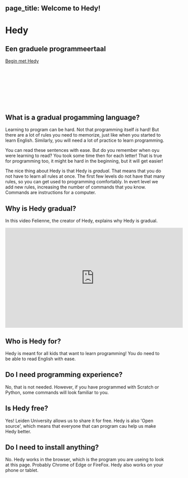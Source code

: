 page_title: Welcome to Hedy!
---
<div class="-mx-16 -my-12 px-16 py-8 mb-8 bg-cover flex items-center" style="background-image: url(/images/header.jpg); height: 250px; position: relative;">
  <div class="flex-1">
    <h1 class="font-bold font-slab text-white text-6xl text-shadow-md tracking-wide">Hedy</h1>
    <h2 class="font-sans font-light text-white text-shadow-md tracking-wide my-1">Een graduele programmeertaal</h2>
  </div>
  <div class="flex-none">
    <a class="green-btn text-white px-8 py-4" href="/hedy">Begin met Hedy</a>
  </div>
</div>

## What is a gradual progamming language?

Learning to program can be hard. Not that programming itself *is* hard! But there are a lot of rules you need to memorize, just like when you started to learn English.
Similarly, you will need a lot of practice to learn programming.

You can read these sentences with ease. But do you remember when oyu were learning to read? You took some time then for each letter!
That is true for programming too, it might be hard in the beginning, but it will get easier!

The nice thing about Hedy is that Hedy is *gradual*. That means that you do not have to learn all rules at once.
The first few levels do not have that many rules, so you can get used to programming comfortably.
In evert level we add new rules, increasing the number of commands that you know. Commands are instructions for a computer.

## Why is Hedy gradual?
In this video Felienne, the creator of Hedy, explains why Hedy is gradual.

<center>
<iframe width="560" height="315" src="https://www.youtube.com/embed/EdqT313rM40" frameborder="0" allow="accelerometer; autoplay; encrypted-media; gyroscope; picture-in-picture" allowfullscreen></iframe>
</center>

## Who is Hedy for?
Hedy is meant for all kids that want to learn programming! You do need to be able to read English with ease.

## Do I need programming experience?
No, that is not needed. However, if you have programmed with Scratch or Python, some commands will look familiar to you.

## Is Hedy free?
Yes! Leiden University allows us to share it for free. Hedy is also 'Open source', which means that everyone that can program cau help us make Hedy better.

## Do I need to install anything?
No. Hedy works in the browser, which is the program you are useing to look at this page. Probably Chrome of Edge or FireFox. Hedy also works on your phone or tablet.
